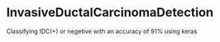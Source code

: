 # InvasiveDuctalCarcinomaDetection
Classifying IDC(+) or negetive with an accuracy of 91% using keras
